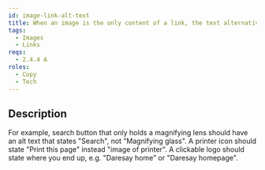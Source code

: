 ```yaml
---
id: image-link-alt-text
title: When an image is the only content of a link, the text alternative for the image should convey action
tags:
  - Images
  - Links
reqs:
  - 2.4.4 A
roles:
  - Copy
  - Tech
---
```


## Description

For example, search button that only holds a magnifying lens should have an alt text that states "Search", not "Magnifying glass". A printer icon should state "Print this page" instead "image of printer". A clickable logo should state where you end up, e.g. "Daresay home" or "Daresay homepage".
